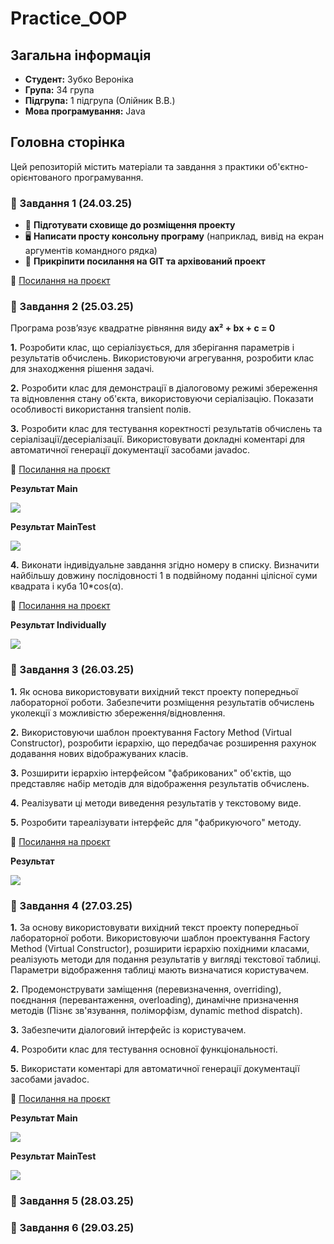 # Practice_OOP

## Загальна інформація
- **Студент:** Зубко Вероніка  
- **Група:** 34 група  
- **Підгрупа:** 1 підгрупа (Олійник В.В.)  
- **Мова програмування:** Java  

## Головна сторінка
Цей репозиторій містить матеріали та завдання з практики об'єктно-орієнтованого програмування.

### 📌 Завдання 1 (24.03.25)
- 📂 **Підготувати сховище до розміщення проекту**
- 🖥 **Написати просту консольну програму** (наприклад, вивід на екран аргументів командного рядка)
- 🔗 **Прикріпити посилання на GIT та архівований проект**

📎 [Посилання на проєкт](https://github.com/rronik3/Practice_OOP/tree/main/ex1)

### 📌 Завдання 2 (25.03.25)
Програма розв’язує квадратне рівняння виду **ax² + bx + c = 0**

**1.** Розробити клас, що серіалізується, для зберігання параметрів і результатів обчислень.
Використовуючи агрегування, розробити клас для знаходження рішення задачі.

**2.** Розробити клас для демонстрації в діалоговому режимі збереження та відновлення стану об'єкта, використовуючи серіалізацію. Показати особливості використання transient полів. 

**3.** Розробити клас для тестування коректності результатів обчислень та серіалізації/десеріалізації.
Використовувати докладні коментарі для автоматичної генерації документації засобами javadoc.

📎 [Посилання на проєкт](https://github.com/rronik3/Practice_OOP/tree/main/src/ex2)

**Результат Main**

![](https://github.com/rronik3/Practice_OOP/blob/main/img/main.png)

**Результат MainTest**

![](https://github.com/rronik3/Practice_OOP/blob/main/img/maintest.png)

**4.** Виконати індивідуальне завдання згідно номеру в списку.
Визначити найбільшу довжину послідовності 1 в подвійному поданні цілісної суми квадрата і куба 10*cos(α).

📎 [Посилання на проєкт](https://github.com/rronik3/Practice_OOP/blob/main/src/ex2/Individually.java)

**Результат Individually**

![](https://github.com/rronik3/Practice_OOP/blob/main/img/individually_ex2.png)

### 📌 Завдання 3 (26.03.25)

**1.** Як основа використовувати вихідний текст проекту попередньої лабораторної роботи. Забезпечити розміщення результатів обчислень уколекції з можливістю збереження/відновлення.

**2.** Використовуючи шаблон проектування Factory Method (Virtual Constructor), розробити ієрархію, що передбачає розширення рахунок додавання нових відображуваних класів.

**3.** Розширити ієрархію інтерфейсом "фабрикованих" об'єктів, що представляє набір методів для відображення результатів обчислень.

**4.** Реалізувати ці методи виведення результатів у текстовому виде.

**5.** Розробити тареалізувати інтерфейс для "фабрикуючого" методу.

📎 [Посилання на проєкт](https://github.com/rronik3/Practice_OOP/tree/main/src/ex3)

**Результат**

![](https://github.com/rronik3/Practice_OOP/blob/main/img/main_ex3.png)

### 📌 Завдання 4 (27.03.25)

**1.** За основу використовувати вихідний текст проекту попередньої лабораторної роботи. Використовуючи шаблон проектування Factory Method (Virtual Constructor), розширити ієрархію похідними класами, реалізують методи для подання результатів у вигляді текстової таблиці. Параметри відображення таблиці мають визначатися користувачем.

**2.** Продемонструвати заміщення (перевизначення, overriding), поєднання (перевантаження, overloading), динамічне призначення методів (Пізнє зв'язування, поліморфізм, dynamic method dispatch).

**3.** Забезпечити діалоговий інтерфейс із користувачем.

**4.** Розробити клас для тестування основної функціональності.

**5.** Використати коментарі для автоматичної генерації документації засобами javadoc.

📎 [Посилання на проєкт](https://github.com/rronik3/Practice_OOP/tree/main/src/ex4)

**Результат Main**

![](https://github.com/rronik3/Practice_OOP/blob/main/img/Main_ex4.png)

**Результат MainTest**

![](https://github.com/rronik3/Practice_OOP/blob/main/img/Test_ex4.png)

### 📌 Завдання 5 (28.03.25)

### 📌 Завдання 6 (29.03.25)

